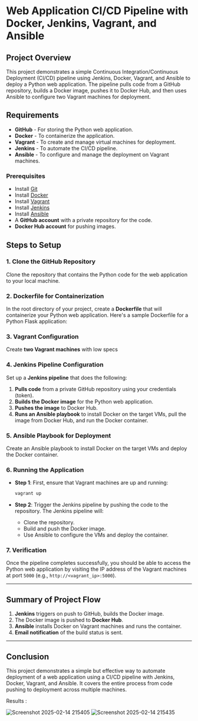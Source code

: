 
# Web Application CI/CD Pipeline with Docker, Jenkins, Vagrant, and Ansible

## Project Overview
This project demonstrates a simple Continuous Integration/Continuous Deployment (CI/CD) pipeline using Jenkins, Docker, Vagrant, and Ansible to deploy a Python web application. The pipeline pulls code from a GitHub repository, builds a Docker image, pushes it to Docker Hub, and then uses Ansible to configure two Vagrant machines for deployment.

## Requirements

- **GitHub** - For storing the Python web application.
- **Docker** - To containerize the application.
- **Vagrant** - To create and manage virtual machines for deployment.
- **Jenkins** - To automate the CI/CD pipeline.
- **Ansible** - To configure and manage the deployment on Vagrant machines.

### Prerequisites
- Install [Git](https://git-scm.com/)
- Install [Docker](https://docs.docker.com/get-docker/)
- Install [Vagrant](https://www.vagrantup.com/)
- Install [Jenkins](https://www.jenkins.io/download/)
- Install [Ansible](https://www.ansible.com/)
- A **GitHub account** with a private repository for the code.
- **Docker Hub account** for pushing images.

## Steps to Setup

### 1. Clone the GitHub Repository

Clone the repository that contains the Python code for the web application to your local machine.


### 2. Dockerfile for Containerization

In the root directory of your project, create a **Dockerfile** that will containerize your Python web application. Here's a sample Dockerfile for a Python Flask application:



### 3. Vagrant Configuration

Create **two Vagrant machines** with low specs 

### 4. Jenkins Pipeline Configuration

Set up a **Jenkins pipeline** that does the following:

1. **Pulls code** from a private GitHub repository using your credentials (token).
2. **Builds the Docker image** for the Python web application.
3. **Pushes the image** to Docker Hub.
4. **Runs an Ansible playbook** to install Docker on the target VMs, pull the image from Docker Hub, and run the Docker container.


### 5. Ansible Playbook for Deployment

Create an Ansible playbook to install Docker on the target VMs and deploy the Docker container. 

### 6. Running the Application

- **Step 1**: First, ensure that Vagrant machines are up and running:
  ```bash
  vagrant up
  ```

- **Step 2**: Trigger the Jenkins pipeline by pushing the code to the repository. The Jenkins pipeline will:
  - Clone the repository.
  - Build and push the Docker image.
  - Use Ansible to configure the VMs and deploy the container.

### 7. Verification

Once the pipeline completes successfully, you should be able to access the Python web application by visiting the IP address of the Vagrant machines at port `5000` (e.g., `http://<vagrant_ip>:5000`).

---

## Summary of Project Flow

1. **Jenkins** triggers on push to GitHub, builds the Docker image.
2. The Docker image is pushed to **Docker Hub**.
3. **Ansible** installs Docker on Vagrant machines and runs the container.
4. **Email notification** of the build status is sent.

---

## Conclusion

This project demonstrates a simple but effective way to automate deployment of a web application using a CI/CD pipeline with Jenkins, Docker, Vagrant, and Ansible. It covers the entire process from code pushing to deployment across multiple machines.



Results :

![Screenshot 2025-02-14 215405](https://github.com/user-attachments/assets/7fecbccc-2192-4a91-bb69-0c7fbcd38ec4)
![Screenshot 2025-02-14 215435](https://github.com/user-attachments/assets/6d1013ea-126d-4c68-9f26-6c1be4202475)


